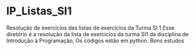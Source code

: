 # IP_Listas_SI1
Resolução de exercícios das listas de exercícios da Turma SI 1
Esse diretório é a resolução da lista de exercicios da turma SI1 da disciplina de Introdução à Programação, 
Os códigos estão em python.
Bons estudos
